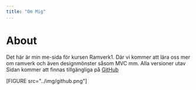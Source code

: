```yaml
---
title: "Om Mig"
...
```

About
=========================

Det här är min me-sida för kursen Ramverk1. Där vi kommer att lära oss mer om ramverk och även designmönster såsom MVC mm.
Alla versioner utav Sidan kommer att finnas tillgängliga på [GitHub](https://github.com/klingzell92)

[FIGURE src="../img/github.png"]
